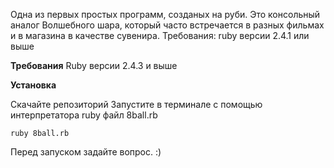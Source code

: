 Одна из первых простых программ, созданых на руби. Это консольный аналог Волшебного шара, который часто встречается в разных фильмах и в магазина в качестве сувенира.
Требования: ruby версии 2.4.1 или выше

**Требования**
Ruby версии 2.4.3 и выше

**Установка**

Скачайте репозиторий
Запустите в терминале с помощью интерпретатора ruby файл 8ball.rb

`ruby 8ball.rb`

Перед запуском задайте вопрос. :)
